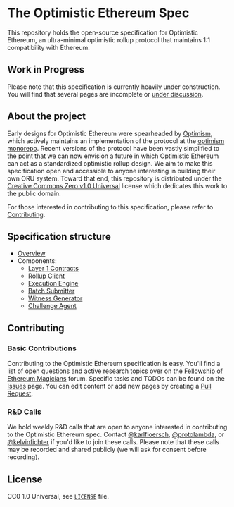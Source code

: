 # The Optimistic Ethereum Spec

This repository holds the open-source specification for Optimistic Ethereum, an ultra-minimal optimistic rollup protocol that maintains 1:1 compatibility with Ethereum.

## Work in Progress
Please note that this specification is currently heavily under construction.
You will find that several pages are incomplete or [under discussion](https://github.com/ethereum-optimism/optimistic-specs/issues).

## About the project

Early designs for Optimistic Ethereum were spearheaded by [Optimism](https://optimism.io/), which actively maintains an implementation of the protocol at the [optimism monorepo](https://github.com/ethereum-optimism/optimism).
Recent versions of the protocol have been vastly simplified to the point that we can now envision a future in which Optimistic Ethereum can act as a standardized optimistic rollup design.
We aim to make this specification open and accessible to anyone interesting in building their own ORU system.
Toward that end, this repository is distributed under the [Creative Commons Zero v1.0 Universal](https://github.com/ethereum-optimism/optimistic-specs/blob/main/LICENSE) license which dedicates this work to the public domain.

For those interested in contributing to this specification, please refer to [Contributing](#contributing).

## Specification structure

- [Overview](./overview.md)
- Components:
  - [Layer 1 Contracts](./components/layer1.md)
  - [Rollup Client](./components/rollup_client.md)
  - [Execution Engine](./components/exec_engine.md)
  - [Batch Submitter](./components/batch_submitter.md)
  - [Witness Generator](./components/witness_gen.md)
  - [Challenge Agent](./components/challenge_agent.md)

## Contributing
### Basic Contributions
Contributing to the Optimistic Ethereum specification is easy.
You'll find a list of open questions and active research topics over on the [Fellowship of Ethereum Magicians](https://ethereum-magicians.org) forum.
Specific tasks and TODOs can be found on the [Issues](https://github.com/ethereum-optimism/optimistic-specs/issues) page.
You can edit content or add new pages by creating a [Pull Request](https://github.com/ethereum-optimism/optimistic-specs/pulls).

### R&D Calls
We hold weekly R&D calls that are open to anyone interested in contributing to the Optimistic Ethereum spec.
Contact [@karlfloersch](https://twitter.com/karl_dot_tech/), [@protolambda](https://github.com/protolambda/), or [@kelvinfichter](https://twitter.com/kelvinfichter) if you'd like to join these calls.
Please note that these calls may be recorded and shared publicly (we will ask for consent before recording).

## License

CC0 1.0 Universal, see [`LICENSE`](./LICENSE) file.
